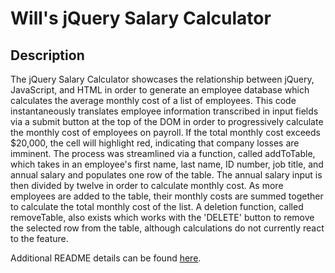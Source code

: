 # Will's jQuery Salary Calculator

## Description

The jQuery Salary Calculator showcases the relationship between jQuery, JavaScript, and HTML in order to generate an employee database which calculates the average monthly cost of a list of employees. This code instantaneously translates employee information transcribed in input fields via a submit button at the top of the DOM in order to progressively calculate the monthly cost of employees on payroll. If the total monthly cost exceeds $20,000, the cell will highlight red, indicating that company losses are imminent. The process was streamlined via a function, called addToTable, which takes in an employee's first name, last name, ID number, job title, and annual salary and populates one row of the table. The annual salary input is then divided by twelve in order to calculate monthly cost. As more employees are added to the table, their monthly costs are summed together to calculate the total monthly cost of the list. A deletion function, called removeTable, also exists which works with the 'DELETE' button to remove the selected row from the table, although calculations do not currently react to the feature.

Additional README details can be found [here](https://github.com/PrimeAcademy/readme-template/blob/master/README.md).
